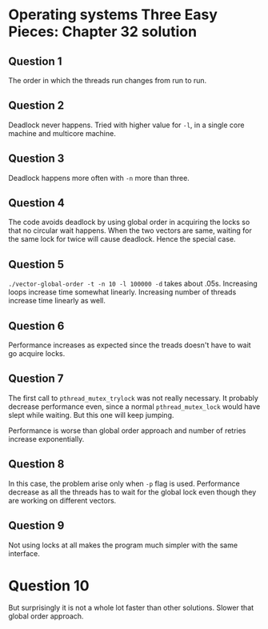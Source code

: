 # Operating systems Three Easy Pieces: Chapter 32 solution

## Question 1

The order in which the threads run changes from run to run.

## Question 2

Deadlock never happens. Tried with higher value for `-l`, in a single core machine and multicore machine.

## Question 3

Deadlock happens more often with `-n` more than three.

## Question 4

The code avoids deadlock by using global order in acquiring the locks so that no circular wait happens. When the two vectors are same, waiting for the same lock for twice will cause deadlock. Hence the special case.

## Question 5

`./vector-global-order -t -n 10 -l 100000 -d` takes about .05s. Increasing loops increase time somewhat linearly. Increasing number of threads increase time linearly as well.

## Question 6

Performance increases as expected since the treads doesn't have to wait go acquire locks.

## Question 7

The first call to `pthread_mutex_trylock` was not really necessary. It probably decrease performance even, since a normal `pthread_mutex_lock` would have slept while waiting. But this one will keep jumping.

Performance is worse than global order approach and number of retries increase exponentially.

## Question 8

In this case, the problem arise only when `-p` flag is used. Performance decrease as all the threads has to wait for the global lock even though they are working on different vectors.

## Question 9

Not using locks at all makes the program much simpler with the same interface.

# Question 10

But surprisingly it is not a whole lot faster than other solutions. Slower that global order approach.

